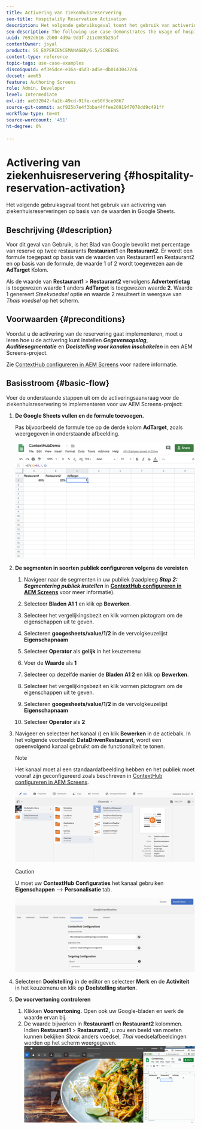 ```yaml
---
title: Activering van ziekenhuisreservering
seo-title: Hospitality Reservation Activation
description: Het volgende gebruiksgeval toont het gebruik van activering van ziekenhuisreserveringen op basis van de waarden in Google Sheets.
seo-description: The following use case demonstrates the usage of hospital reservation activation based on the values populated in Google Sheets.
uuid: 7692d616-2b00-4d9a-9d3f-211c089b29af
contentOwner: jsyal
products: SG_EXPERIENCEMANAGER/6.5/SCREENS
content-type: reference
topic-tags: use-case-examples
discoiquuid: ef3e5dce-e36a-45d3-ad5e-db01430477c6
docset: aem65
feature: Authoring Screens
role: Admin, Developer
level: Intermediate
exl-id: ae032042-fa2b-49cd-91fe-ce50f3ce9867
source-git-commit: acf925b7e4f3bba44ffee26919f7078dd9c491ff
workflow-type: tm+mt
source-wordcount: '451'
ht-degree: 0%

---
```


# Activering van ziekenhuisreservering {#hospitality-reservation-activation}

Het volgende gebruiksgeval toont het gebruik van activering van ziekenhuisreserveringen op basis van de waarden in Google Sheets.

## Beschrijving {#description}

Voor dit geval van Gebruik, is het Blad van Google bevolkt met percentage van reserve op twee restaurants **Restaurant1** en **Restaurant2**. Er wordt een formule toegepast op basis van de waarden van Restaurant1 en Restaurant2 en op basis van de formule, de waarde 1 of 2 wordt toegewezen aan de **AdTarget** Kolom.

Als de waarde van **Restaurant1** > **Restaurant2** vervolgens **Advertentietag** is toegewezen waarde **1** anders **AdTarget** is toegewezen waarde **2**. Waarde 1 genereert *Steekvoedsel* optie en waarde 2 resulteert in weergave van *Thais voedsel* op het scherm.

## Voorwaarden {#preconditions}

Voordat u de activering van de reservering gaat implementeren, moet u leren hoe u de activering kunt instellen ***Gegevensopslag***, ***Auditiesegmentatie*** en ***Doelstelling voor kanalen inschakelen*** in een AEM Screens-project.

Zie [ContextHub configureren in AEM Screens](configuring-context-hub.md) voor nadere informatie.

## Basisstroom {#basic-flow}

Voer de onderstaande stappen uit om de activeringsaanvraag voor de ziekenhuisreservering te implementeren voor uw AEM Screens-project:

1. **De Google Sheets vullen en de formule toevoegen.**

   Pas bijvoorbeeld de formule toe op de derde kolom **AdTarget**, zoals weergegeven in onderstaande afbeelding.

   ![screen_shot_2019-04-29at94132am](assets/screen_shot_2019-04-29at94132am.png)

1. **De segmenten in soorten publiek configureren volgens de vereisten**

   1. Navigeer naar de segmenten in uw publiek (raadpleeg ***Stap 2: Segmentering publiek instellen*** in **[ContextHub configureren in AEM Screens](configuring-context-hub.md)** voor meer informatie).

   1. Selecteer **Bladen A1 1** en klik op **Bewerken**.

   1. Selecteer het vergelijkingsbezit en klik vormen pictogram om de eigenschappen uit te geven.
   1. Selecteren **googesheets/value/1/2** in de vervolgkeuzelijst **Eigenschapnaam**

   1. Selecteer **Operator** als **gelijk** in het keuzemenu

   1. Voer de **Waarde** als **1**

   1. Selecteer op dezelfde manier de **Bladen A1 2** en klik op **Bewerken**.

   1. Selecteer het vergelijkingsbezit en klik vormen pictogram om de eigenschappen uit te geven.
   1. Selecteren **googesheets/value/1/2** in de vervolgkeuzelijst **Eigenschapnaam**

   1. Selecteer **Operator** als **2**

1. Navigeer en selecteer het kanaal () en klik **Bewerken** in de actiebalk. In het volgende voorbeeld: **DataDrivenRestaurant**, wordt een opeenvolgend kanaal gebruikt om de functionaliteit te tonen.

   >[!NOTE]
   >
   >Het kanaal moet al een standaardafbeelding hebben en het publiek moet vooraf zijn geconfigureerd zoals beschreven in [ContextHub configureren in AEM Screens](configuring-context-hub.md).

   ![screen_shot_2019-05-08at14652pm](assets/screen_shot_2019-05-08at14652pm.png)

   >[!CAUTION]
   >
   >U moet uw **ContextHub** **Configuraties** het kanaal gebruiken **Eigenschappen** —> **Personalisatie** tab.

   ![screen_shot_2019-05-08at114106am](assets/screen_shot_2019-05-08at114106am.png)

1. Selecteren **Doelstelling** in de editor en selecteer **Merk** en de **Activiteit** in het keuzemenu en klik op **Doelstelling starten**.
1. **De voorvertoning controleren**

   1. Klikken **Voorvertoning.** Open ook uw Google-bladen en werk de waarde ervan bij.
   1. De waarde bijwerken in **Restaurant1** en **Restaurant2** kolommen. Indien **Restaurant1** > **Restaurant2,** u zou een beeld van moeten kunnen bekijken *Steak* anders voedsel, *Thai* voedselafbeeldingen worden op het scherm weergegeven.
   ![result5](assets/result5.gif)
